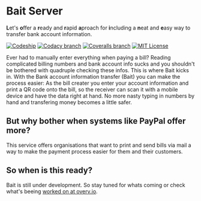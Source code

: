 # Bait Server
**L**et's **o**ffer a **r**eady and **r**apid **a**proach for **i**ncluding a **n**eat and **e**asy way to transfer bank account information.

[![Codeship](https://img.shields.io/codeship/d6c1ddd0-16a3-0132-5f85-2e35c05e22b1/master.svg)](https://codeship.com/projects/132089) [![Codacy branch](https://img.shields.io/codacy/e95bfbfd04d74bb5803a174728c3f5ba/develop.svg)](https://www.codacy.com/app/johaennes-pfeifer/bait/dashboard) [![Coveralls branch](https://img.shields.io/coveralls/jpfeifer/bait/develop.svg)](https://coveralls.io/github/jpfeifer/bait?branch=develop) [![MIT License](https://img.shields.io/badge/license-MIT-blue.svg) ](https://github.com/jpfeifer/bait/blob/develop/LICENSE)

Ever had to manually enter everything when paying a bill? Reading complicated billing numbers and bank account info sucks and you shouldn't be bothered with quadruple checking these infos. This is where Bait kicks in. With the Bank account information transfer (Bait) you can make the process easier: As the bill creater you enter your account information and print a QR code onto the bill, so the receiver can scan it with a mobile device and have the data right at hand. No more nasty typing in numbers by hand and transfering money becomes a little safer. 

## But why bother when systems like PayPal offer more?

This service offers organisations that want to print and send bills via mail a way to make the payment process easier for them and their customers.

## So when is this ready?

Bait is still under development. So stay tuned for whats coming or check what's beeing [worked on at overv.io](https://overv.io/workspace/jpfeifer/helpful-albatross/board/).
